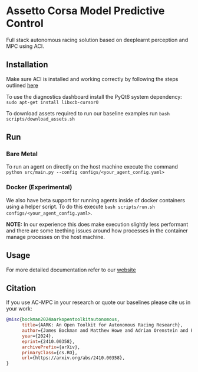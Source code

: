 # Assetto Corsa Model Predictive Control
Full stack autonomous racing solution based on deeplearnt perception and MPC using ACI.

## Installation
Make sure ACI is installed and working correctly by following the steps outlined [here](https://github.com/Adelaide-Autonomous-Racing-Kit/ac-interface?tab=readme-ov-file#installation)

To use the diagnostics dashboard install the PyQt6 system dependency: `sudo apt-get install libxcb-cursor0`

To download assets required to run our baseline examples run `bash scripts/download_assets.sh`

## Run
### Bare Metal
To run an agent on directly on the host machine execute the command `python src/main.py --config configs/<your_agent_config.yaml>`

### Docker (Experimental)
We also have beta support for running agents inside of docker containers using a helper script.
To do this execute `bash scripts/run.sh configs/<your_agent_config.yaml>`.

**NOTE:** In our experience this does make execution slightly less performant and there are some teething issues around how processes in the container manage processes on the host machine.


## Usage
For more detailed documentation refer to our [website](https://adelaideautonomous.racing/docs-acmpc/)

## Citation
If you use AC-MPC in your research or quote our baselines please cite us in your work:
```BibTeX
@misc{bockman2024aarkopentoolkitautonomous,
      title={AARK: An Open Toolkit for Autonomous Racing Research}, 
      author={James Bockman and Matthew Howe and Adrian Orenstein and Feras Dayoub},
      year={2024},
      eprint={2410.00358},
      archivePrefix={arXiv},
      primaryClass={cs.RO},
      url={https://arxiv.org/abs/2410.00358}, 
}
```
